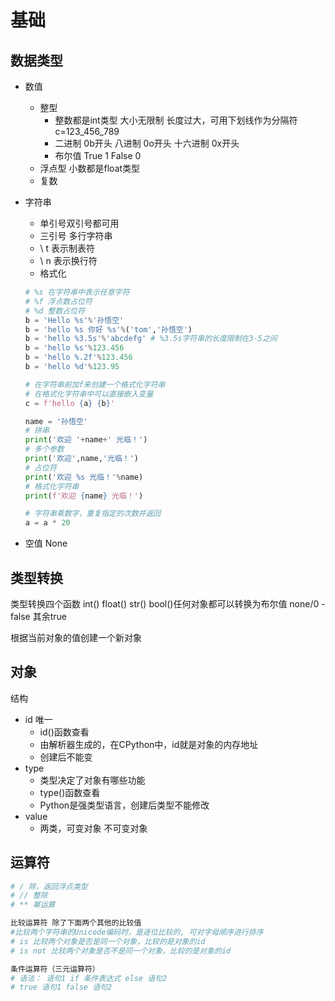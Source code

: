# 基础
## 数据类型

* 数值
    * 整型
		* 整数都是int类型 大小无限制 长度过大，可用下划线作为分隔符 c=123_456_789
		* 二进制 0b开头 八进制 0o开头 十六进制 0x开头
		* 布尔值 True 1 False 0
    * 浮点型 小数都是float类型
    * 复数

* 字符串
	* 单引号双引号都可用
	* 三引号 多行字符串
	* \\ t 表示制表符  
	* \\ n 表示换行符
	* 格式化
	```python
	# %s 在字符串中表示任意字符  
	# %f 浮点数占位符  
	# %d 整数占位符  
	b = 'Hello %s'%'孙悟空'  
	b = 'hello %s 你好 %s'%('tom','孙悟空')  
	b = 'hello %3.5s'%'abcdefg' # %3.5s字符串的长度限制在3-5之间  
	b = 'hello %s'%123.456  
	b = 'hello %.2f'%123.456  
	b = 'hello %d'%123.95
	
	# 在字符串前加f来创建一个格式化字符串  
	# 在格式化字符串中可以直接嵌入变量  
	c = f'hello {a} {b}'
	
	name = '孙悟空'  
	# 拼串  
	print('欢迎 '+name+' 光临！')  
	# 多个参数  
	print('欢迎',name,'光临！')  
	# 占位符  
	print('欢迎 %s 光临！'%name)  
	# 格式化字符串  
	print(f'欢迎 {name} 光临！')
	
	# 字符串乘数字，重复指定的次数并返回  
	a = a * 20
	```

* 空值 None


## 类型转换

类型转换四个函数 int() float() str() bool()任何对象都可以转换为布尔值 none/0 -false 其余true

根据当前对象的值创建一个新对象


## 对象
结构
* id 唯一
	* id()函数查看
	* 由解析器生成的，在CPython中，id就是对象的内存地址
	* 创建后不能变
* type
	* 类型决定了对象有哪些功能
	* type()函数查看
	* Python是强类型语言，创建后类型不能修改
* value
	* 两类，可变对象 不可变对象


## 运算符

```python
# / 除，返回浮点类型  
# // 整除 
# ** 幂运算

比较运算符 除了下面两个其他的比较值 
#比较两个字符串的Unicode编码时，是逐位比较的, 可对字母顺序进行排序
# is 比较两个对象是否是同一个对象，比较的是对象的id  
# is not 比较两个对象是否不是同一个对象，比较的是对象的id

条件运算符（三元运算符）  
# 语法： 语句1 if 条件表达式 else 语句2
# true 语句1 false 语句2
```




